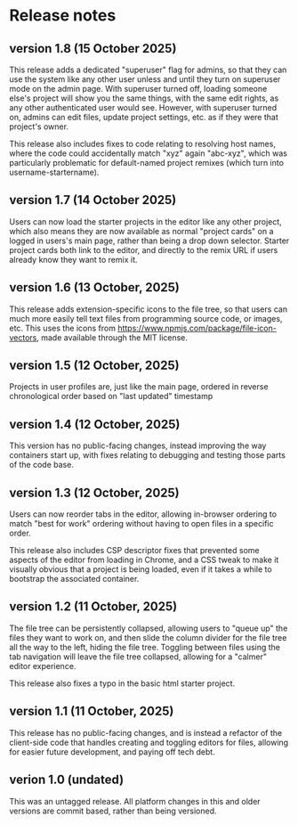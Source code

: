 # Release notes

## version 1.8 (15 October 2025)

This release adds a dedicated "superuser" flag for admins, so that they can use the system like any other user unless and until they turn on superuser mode on the admin page. With superuser turned off, loading someone else's project will show you the same things, with the same edit rights, as any other authenticated user would see. However, with superuser turned on, admins can edit files, update project settings, etc. as if they were that project's owner.

This release also includes fixes to code relating to resolving host names, where the code could accidentally match "xyz" again "abc-xyz", which was particularly problematic for default-named project remixes (which turn into username-startername).

## version 1.7 (14 October 2025)

Users can now load the starter projects in the editor like any other project, which also means they are now available as normal "project cards" on a logged in users's main page, rather than being a drop down selector. Starter project cards both link to the editor, and directly to the remix URL if users already know they want to remix it.

## version 1.6 (13 October, 2025)

This release adds extension-specific icons to the file tree, so that users can much more easily tell text files from programming source code, or images, etc. This uses the icons from https://www.npmjs.com/package/file-icon-vectors, made available through the MIT license.

## version 1.5 (12 October, 2025)

Projects in user profiles are, just like the main page, ordered in reverse chronological order based on "last updated" timestamp

## version 1.4 (12 October, 2025)

This version has no public-facing changes, instead improving the way containers start up, with fixes relating to debugging and testing those parts of the code base.

## version 1.3 (12 October, 2025)

Users can now reorder tabs in the editor, allowing in-browser ordering to match "best for work" ordering without having to open files in a specific order.

This release also includes CSP descriptor fixes that prevented some aspects of the editor from loading in Chrome, and a CSS tweak to make it visually obvious that a project is being loaded, even if it takes a while to bootstrap the associated container.

## version 1.2 (11 October, 2025)

The file tree can be persistently collapsed, allowing users to "queue up" the files they want to work on, and then slide the column divider for the file tree all the way to the left, hiding the file tree. Toggling between files using the tab navigation will leave the file tree collapsed, allowing for a "calmer" editor experience.

This release also fixes a typo in the basic html starter project.

## version 1.1 (11 October, 2025)

This release has no public-facing changes, and is instead a refactor of the client-side code that handles creating and toggling editors for files, allowing for easier future development, and paying off tech debt.

## verion 1.0 (undated)

This was an untagged release. All platform changes in this and older versions are commit based, rather than being versioned.

